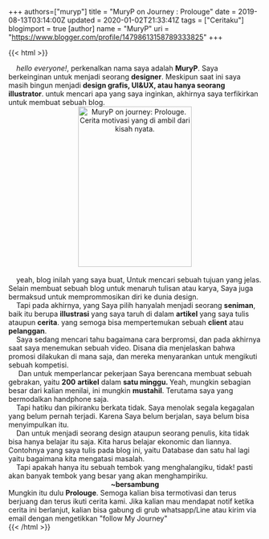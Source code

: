 +++
 authors=["muryp"] 
title = "MuryP on Journey : Prolouge"
date = 2019-08-13T03:14:00Z
updated = 2020-01-02T21:33:41Z
tags = ["Ceritaku"]
blogimport = true 
[author]
	name = "MuryP"
	uri = "https://www.blogger.com/profile/14798613158789333825"
+++

 {{< html >}} 
<div class="separator" style="clear: both; text-align: center;"></div>&nbsp; &nbsp; <i>hello everyone!</i>, perkenalkan nama saya adalah <b>MuryP</b>. Saya berkeinginan untuk menjadi seorang <b>designer</b>. Meskipun saat ini saya masih bingun menjadi <b>design grafis, UI&amp;UX, atau hanya seorang illustrator</b>. untuk mencari apa yang saya inginkan, akhirnya saya terfikirkan untuk membuat sebuah blog.<br /><div class="separator" style="clear: both; text-align: center;"></div><div class="separator" style="clear: both; text-align: center;"><a href="https://1.bp.blogspot.com/-i-D5R6E_oxs/XVKOrIRpxDI/AAAAAAAAEaY/HDB7Bel98780_MEQ4bQ5PrY1KDu07Ia2ACEwYBhgL/s1600/1565097803453-compressor%2B%25281%2529.jpg" imageanchor="1" style="margin-left: 1em; margin-right: 1em;"><img alt="MuryP on journey: Prolouge. Cerita motivasi yang di ambil dari kisah nyata." border="0" data-original-height="1414" data-original-width="1000" height="320" src="https://1.bp.blogspot.com/-i-D5R6E_oxs/XVKOrIRpxDI/AAAAAAAAEaY/HDB7Bel98780_MEQ4bQ5PrY1KDu07Ia2ACEwYBhgL/s320/1565097803453-compressor%2B%25281%2529.jpg" title="MuryP on journey" width="226" /></a></div><br />&nbsp; &nbsp; yeah, blog inilah yang saya buat, Untuk mencari sebuah tujuan yang jelas. Selain membuat sebuah blog untuk menaruh tulisan atau karya, Saya juga bermaksud untuk memprommosikan diri ke dunia design.<br />&nbsp; &nbsp; Tapi pada akhirnya, yang Saya pilih hanyalah menjadi seorang <b>seniman</b>, baik itu berupa <b>illustrasi</b> yang saya taruh di dalam <b>artikel</b> yang saya tulis ataupun <b>cerita</b>. yang semoga bisa mempertemukan sebuah <b>client</b> atau <b>pelanggan</b>.<br />&nbsp; &nbsp; Saya sedang mencari tahu bagaimana cara berpromsi, dan pada akhirnya saat saya menemukan sebuah video. Disana dia menjelaskan bahwa promosi dilakukan di mana saja, dan mereka menyarankan untuk mengikuti sebuah kompetisi.<br />&nbsp; &nbsp; &nbsp;Dan untuk memperlancar pekerjaan Saya berencana membuat sebuah gebrakan, yaitu <b>200</b> <b>artikel</b> dalam <b>satu minggu. </b>Yeah, mungkin sebagian besar dari kalian menilai, ini mungkin <b>mustahil</b>. Terutama saya yang bermodalkan handphone saja.<br />&nbsp; &nbsp; Tapi hatiku dan pikiranku berkata tidak. Saya menolak segala kegagalan yang belum pernah terjadi. Karena Saya belum berjalan, saya belum bisa menyimpulkan itu.<br />&nbsp; &nbsp; Dan untuk menjadi seorang design ataupun seorang penulis, kita tidak bisa hanya belajar itu saja. Kita harus belajar ekonomic dan liannya. Contohnya yang saya tulis pada blog ini, yaitu Database dan satu hal lagi yaitu bagaimana kita mengatasi masalah.<br />&nbsp; &nbsp; Tapi apakah hanya itu sebuah tembok yang menghalangiku, tidak! pasti akan banyak tembok yang besar yang akan menghampiriku.<br /><div style="text-align: center;"><b>~bersambung</b></div><div style="text-align: left;">Mungkin itu dulu <b>Prolouge</b>. Semoga kalian bisa termotivasi dan terus berjuang dan terus ikuti cerita kami. Jika kalian mau mendapat notif ketika cerita ini berlanjut, kalian bisa gabung di grub whatsapp/Line atau kirim via email dengan mengetikkan "follow My Journey"</div>
{{< /html >}}
